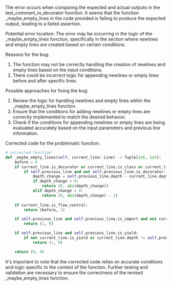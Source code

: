 The error occurs when comparing the expected and actual outputs in the test_comment_in_decorator function. It seems that the function _maybe_empty_lines in the code provided is failing to produce the expected output, leading to a failed assertion.

Potential error location: The error may be occurring in the logic of the _maybe_empty_lines function, specifically in the section where newlines and empty lines are created based on certain conditions.

Reasons for the bug:
1. The function may not be correctly handling the creation of newlines and empty lines based on the input conditions.
2. There could be incorrect logic for appending newlines or empty lines before and after specific lines.

Possible approaches for fixing the bug:
1. Review the logic for handling newlines and empty lines within the _maybe_empty_lines function.
2. Ensure that the conditions for adding newlines or empty lines are correctly implemented to match the desired behavior.
3. Check if the conditions for appending newlines or empty lines are being evaluated accurately based on the input parameters and previous line information.

Corrected code for the problematic function:

```python
# corrected function
def _maybe_empty_lines(self, current_line: Line) -> Tuple[int, int]:
    before = 0
    if current_line.is_decorator or current_line.is_class or current_line.is_def:
        if self.previous_line and not self.previous_line.is_decorator:
            depth_change = self.previous_line.depth - current_line.depth
            if depth_change > 0:
                return (0, abs(depth_change))
            elif depth_change < 0:
                return (0, abs(depth_change) - 1)
    
    if current_line.is_flow_control:
        return (before, 1)

    if self.previous_line and self.previous_line.is_import and not current_line.is_import and current_line.depth == self.previous_line.depth:
        return (1, 0)

    if self.previous_line and self.previous_line.is_yield:
        if not current_line.is_yield or current_line.depth != self.previous_line.depth:
            return (1, 0)

    return (0, 0)
```

It's important to note that the corrected code relies on accurate conditions and logic specific to the context of the function. Further testing and validation are necessary to ensure the correctness of the revised _maybe_empty_lines function.